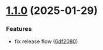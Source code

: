 # [1.1.0](https://github.com/focusreactive/cms-kit/compare/v1.0.0...v1.1.0) (2025-01-29)


### Features

* fix release flow ([6df2080](https://github.com/focusreactive/cms-kit/commit/6df208014e37f54f1e7f174b6afd76d1952ddbf6))
